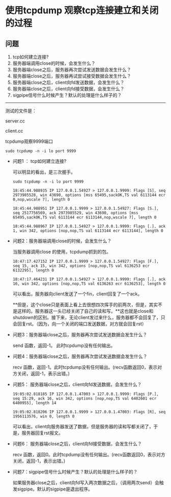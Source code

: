 # 使用tcpdump 观察tcp连接建立和关闭的过程

## 问题

1. tcp如何建立连接?
2. 服务器端调用close的时候，会发生什么？
3. 服务器端close之后，服务器再次尝试发送数据会发生什么？
4. 服务器端close之后，服务器再试尝试接受数据会发生什么？
5. 服务器端close之后，client向fd发送数据，会发生什么？
6. 服务器端close之后，client向fd接受数据，会发生什么？
7. sigpipe信号什么时候产生？默认的处理是什么样子的？

---

测试的文件是：

server.cc

client.cc

tcpdump观察9999端口
```
sudo tcpdump -n -i lo port 9999
```

* 问题1 ： tcp如何建立连接?

    可以明显的看出，是三次握手。
    ```
    sudo tcpdump -n -i lo port 9999

    18:45:44.988935 IP 127.0.0.1.54927 > 127.0.0.1.9999: Flags [S], seq 2973985528, win 43690, options [mss 65495,sackOK,TS val 6113144 ecr 0,nop,wscale 7], length 0

    18:45:44.988951 IP 127.0.0.1.9999 > 127.0.0.1.54927: Flags [S.], seq 2517756569, ack 2973985529, win 43690, options [mss 65495,sackOK,TS val 6113144 ecr 6113144,nop,wscale 7], length 0

    18:45:44.988967 IP 127.0.0.1.54927 > 127.0.0.1.9999: Flags [.], ack 1, win 342, options [nop,nop,TS val 6113144 ecr 6113144], length 0
    ```

* 问题2：服务器端调用close的时候，会发生什么？

    当服务器调用close 的使用，tcpdump抓到的包。
    ```
    18:47:17.427152 IP 127.0.0.1.9999 > 127.0.0.1.54927: Flags [F.], seq 15, ack 15, win 342, options [nop,nop,TS val 6136253 ecr 6132295], length 0

    18:47:17.464231 IP 127.0.0.1.54927 > 127.0.0.1.9999: Flags [.], ack 16, win 342, options [nop,nop,TS val 6136263 ecr 6136253], length 0
    ```
    可以看出，服务器向client发送了一个fin，client回复了一个ack。

    **但是，这个close只是表面上看上去很想四次挥手的前两次，但是，其实不是这样的。服务器这一头已经关闭了自己的读和写。**这也就是close和shutdown的区别。接下来，无论client发过来什么，服务器都不会回复了，只会回复rst。（因为，向一个关闭的端口发送数据，对方就会回复rst）



* 问题3：服务器端close之后，服务器再次尝试发送数据会发生什么？

    send 函数，返回-1。 此时tcpdump没有任何输出。

* 问题4：服务器端close之后，服务器再次尝试发送数据会发生什么？

    recv 函数，返回-1。此时tcpdump没有任何输出。(recv函数返回0，表示对方关闭，返回-1，表示出错。)

* 问题5： 服务器端close之后，client向fd发送数据，会发生什么？


    ```
    19:05:02.818185 IP 127.0.0.1.47003 > 127.0.0.1.9999: Flags [P.], seq 15:29, ack 16, win 342, options [nop,nop,TS val 6402601 ecr 6400955], length 14
    
    19:05:02.818206 IP 127.0.0.1.9999 > 127.0.0.1.47003: Flags [R], seq 1956113576, win 0, length 0
    ```
    
    可以看出，client向服务器发送了数据，但是服务器的读和写都关闭了，于是，服务器回复rst报文。


* 问题6： 服务器端close之后，client向fd接受数据，会发生什么？

    recv 函数，返回0。此时tcpdump没有任何输出。(recv函数返回0，表示对方关闭，返回-1，表示出错。)

* 问题7：sigpipe信号什么时候产生？默认的处理是什么样子的？

    如果服务器close之后，client向fd写入两次数据之后，（调用两次send）会触发sigpipe。默认的sigpipe是退出程序。